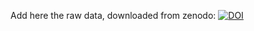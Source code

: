 Add here the raw data, downloaded from zenodo: [![DOI](https://zenodo.org/badge/DOI/10.5281/zenodo.14998653.svg)](https://doi.org/10.5281/zenodo.14998653)

